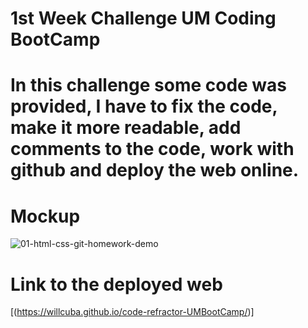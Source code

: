 # 1st Week Challenge UM Coding BootCamp 

# In this challenge some code was provided, I have to fix the code, make it more readable, add comments to the code, work with github and deploy the web online.

# Mockup
![01-html-css-git-homework-demo](https://user-images.githubusercontent.com/51419545/146495346-53178196-e306-45e3-bfad-50c131c5dbda.png)



# Link to the deployed web
[(https://willcuba.github.io/code-refractor-UMBootCamp/)]